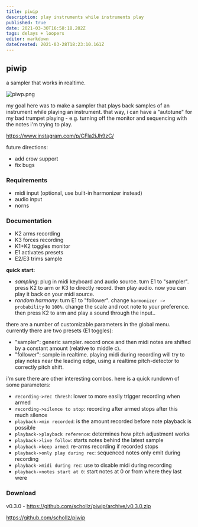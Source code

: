 ```yaml
---
title: piwip
description: play instruments while instruments play
published: true
date: 2021-03-30T16:58:18.202Z
tags: delays + loopers
editor: markdown
dateCreated: 2021-03-28T18:23:10.161Z
---
```


## piwip

a sampler that works in realtime.

![piwp.png](/community/infinitedigits/piwip.png)


my goal here was to make a sampler that plays back samples of an instrument while playing an instrument. that way, i can have a "autotune" for my bad trumpet playing - e.g. turning off the monitor and sequencing with the notes i'm trying to play. 

https://www.instagram.com/p/CFla2iJh9zC/

future directions:

- add crow support
- fix bugs

### Requirements

- midi input (optional, use built-in harmonizer instead)
- audio input
- norns

### Documentation


- K2 arms recording
- K3 forces recording
- K1+K2 toggles monitor
- E1 activates presets
- E2/E3 trims sample


**quick start:** 

- *sampling*: plug in midi keyboard and audio source. turn E1 to "sampler". press K2 to arm or K3 to directly record. then play audio. now you can play it back on your midi source.
- *random harmony*: turn E1 to "follower". change `harmonizer -> probability` to `100%`. change the scale and root note to your preference. then press K2 to arm and play a sound through the input..

there are a number of customizable parameters in the global menu. currently there are two presets (E1 toggles):

- "sampler": generic sampler. record once and then midi notes are shifted by a constant amount (relative to middle c).
- "follower": sample in realtime. playing midi during recording will try to play notes near the leading edge, using a realtime pitch-detector to correctly pitch shift.

i'm sure there are other interesting combos. here is a quick rundown of some parameters:

- `recording->rec thresh`: lower to more easily trigger recording when armed
- `recording->silence to stop`: recording after armed stops after this much silence
- `playback->min recorded`: is the amount recorded before note playback is possible
- `playback->playback reference`: determines how pitch adjustment works
- `playback->live follow`: starts notes behind the latest sample
- `playback->keep armed`: re-arms recording if recorded stops
- `playback->only play during rec`: sequenced notes only emit during recording
- `playback->midi during rec`: use to disable midi during recording
- `playback->notes start at 0`: start notes at 0 or from where they last were

### Download

v0.3.0 - https://github.com/schollz/piwip/archive/v0.3.0.zip

https://github.com/schollz/piwip